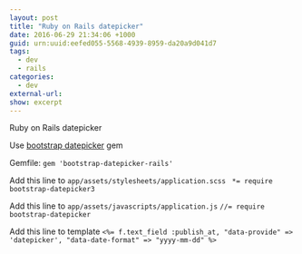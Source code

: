 ```yaml
--- 
layout: post
title: "Ruby on Rails datepicker"
date: 2016-06-29 21:34:06 +1000
guid: urn:uuid:eefed055-5568-4939-8959-da20a9d041d7
tags:
  - dev
  - rails
categories:
  - dev
external-url: 
show: excerpt
---
```


Ruby on Rails datepicker

Use [bootstrap datepicker](https://github.com/Nerian/bootstrap-datepicker-rails) gem

Gemfile:
`gem 'bootstrap-datepicker-rails'`

Add this line to `app/assets/stylesheets/application.scss`
` *= require bootstrap-datepicker3`

Add this line to `app/assets/javascripts/application.js`
`//= require bootstrap-datepicker`

Add this line to template
`<%= f.text_field :publish_at, "data-provide" => 'datepicker', "data-date-format" => "yyyy-mm-dd" %>`


